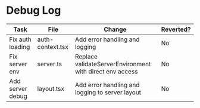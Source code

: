 # Debug Log

| Task | File | Change | Reverted? |
|------|------|--------|-----------|
| Fix auth loading | auth-context.tsx | Add error handling and logging | No |
| Fix server env | server.ts | Replace validateServerEnvironment with direct env access | No |
| Add server debug | layout.tsx | Add error handling and logging to server layout | No |